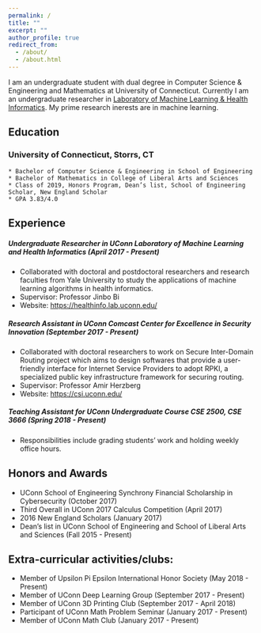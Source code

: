 ```yaml
---
permalink: /
title: ""
excerpt: ""
author_profile: true
redirect_from: 
  - /about/
  - /about.html
---
```



I am an undergraduate student with dual degree in Computer Science & Engineering and Mathematics at University of Connecticut. Currently I am an undergraduate researcher in [Laboratory of Machine Learning & Health Informatics](https://healthinfo.lab.uconn.edu/). My prime research inerests are in machine learning.

## Education
### University of Connecticut, Storrs, CT
    * Bachelor of Computer Science & Engineering in School of Engineering
    * Bachelor of Mathematics in College of Liberal Arts and Sciences
    * Class of 2019, Honors Program, Dean’s list, School of Engineering Scholar, New England Scholar
    * GPA 3.83/4.0


## Experience
##### Undergraduate Researcher in UConn Laboratory of Machine Learning and Health Informatics (April 2017 - Present)
* Collaborated with doctoral and postdoctoral researchers and research faculties from Yale
University to study the applications of machine learning algorithms in health informatics.
* Supervisor: Professor Jinbo Bi
* Website: https://healthinfo.lab.uconn.edu/

##### Research Assistant in UConn Comcast Center for Excellence in Security Innovation (September 2017 - Present)
* Collaborated with doctoral researchers to work on Secure Inter-Domain Routing project which
aims to design softwares that provide a user-friendly interface for Internet Service Providers to
adopt RPKI, a specialized public key infrastructure framework for securing routing.
* Supervisor: Professor Amir Herzberg
* Website: https://csi.uconn.edu/

##### Teaching Assistant for UConn Undergraduate Course CSE 2500, CSE 3666 (Spring 2018 - Present)
* Responsibilities include grading students’ work and holding weekly office hours.

## Honors and Awards
* UConn School of Engineering Synchrony Financial Scholarship in Cybersecurity (October 2017)
* Third Overall in UConn 2017 Calculus Competition (April 2017)
* 2016 New England Scholars (January 2017)
* Dean’s list in UConn School of Engineering and School of Liberal Arts and Sciences (Fall 2015 - Present)

## Extra-curricular activities/clubs:
* Member of Upsilon Pi Epsilon International Honor Society (May 2018 - Present)
* Member of UConn Deep Learning Group (September 2017 - Present)
* Member of UConn 3D Printing Club (September 2017 - April 2018)
* Participant of UConn Math Problem Seminar (January 2017 - Present)
* Member of UConn Math Club (January 2017 - Present)
